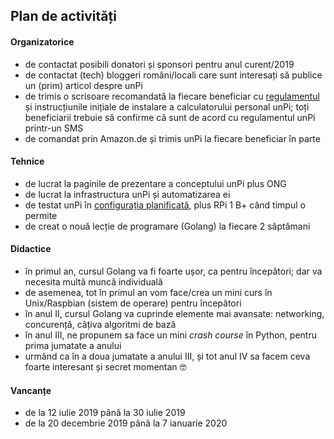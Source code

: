 ## Plan de activități

#### Organizatorice

- de contactat posibili donatori și sponsori pentru anul curent/2019
- de contactat (tech) bloggeri români/locali care sunt interesați să publice un (prim) articol despre unPi
- de trimis o scrisoare recomandată la fiecare beneficiar cu [regulamentul](https://www.unpi.ro/regulament) și instrucțiunile inițiale de instalare a calculatorului personal unPi; toți beneficiarii trebuie să confirme că sunt de acord cu regulamentul unPi printr-un SMS
- de comandat prin Amazon.de și trimis unPi la fiecare beneficiar în parte

#### Tehnice

- de lucrat la paginile de prezentare a conceptului unPi plus ONG
- de lucrat la infrastructura unPi și automatizarea ei
- de testat unPi în [configurația planificată](https://www.unpi.ro/spec/), plus RPi 1 B+ când timpul o permite
- de creat o nouă lecție de programare (Golang) la fiecare 2 săptămani

#### Didactice

- în primul an, cursul Golang va fi foarte ușor, ca pentru începători; dar va necesita multă muncă individuală
- de asemenea, tot în primul an vom face/crea un mini curs în Unix/Raspbian (sistem de operare) pentru începători
- în anul II, cursul Golang va cuprinde elemente mai avansate: networking, concurență, câțiva algoritmi de bază
- în anul III, ne propunem sa face un mini _crash course_ în Python, pentru prima jumatate a anului
- urmând ca în a doua jumatate a anului III, și tot anul IV sa facem ceva foarte interesant și secret momentan 🤓

#### Vancanțe

- de la 12 iulie 2019 până la 30 iulie 2019
- de la 20 decembrie 2019 până la 7 ianuarie 2020
